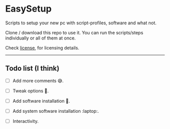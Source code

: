 # EasySetup
Scripts to setup your new pc with script-profiles, software and what not.

Clone / download this repo to use it. You can run the scripts/steps individually or all of them at once.

Check [license](License.md), for licensing details.

----------------------
## Todo list (I think)
- [ ] Add more comments :sweat_smile:.
- [ ] Tweak options :wrench:.
- [ ] Add software installation :raising_hand:.
- [ ] Add system software installation :laptop:.
- [ ] Interactivity.

